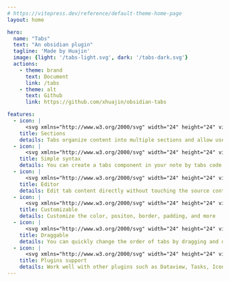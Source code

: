 ```yaml
---
# https://vitepress.dev/reference/default-theme-home-page
layout: home

hero:
  name: "Tabs"
  text: "An obsidian plugin"
  tagline: 'Made by Huajin'
  image: {light: '/tabs-light.svg', dark: '/tabs-dark.svg'}
  actions:
    - theme: brand
      text: Document
      link: /tabs
    - theme: alt
      text: Github
      link: https://github.com/xhuajin/obsidian-tabs

features:
  - icon: |
      <svg xmlns="http://www.w3.org/2000/svg" width="24" height="24" viewBox="0 0 24 24" fill="none" stroke="currentColor" stroke-width="2" stroke-linecap="round" stroke-linejoin="round" class="lucide lucide-layout-panel-top"><rect width="18" height="7" x="3" y="3" rx="1"/><rect width="7" height="7" x="3" y="14" rx="1"/><rect width="7" height="7" x="14" y="14" rx="1"/></svg>
    title: Sections
    details: Tabs organize content into multiple sections and allow users to navigate between them.
  - icon: |
      <svg xmlns="http://www.w3.org/2000/svg" width="24" height="24" viewBox="0 0 24 24" fill="none" stroke="currentColor" stroke-width="2" stroke-linecap="round" stroke-linejoin="round" class="lucide lucide-code-xml"><path d="m18 16 4-4-4-4"/><path d="m6 8-4 4 4 4"/><path d="m14.5 4-5 16"/></svg>
    title: Simple syntax
    details: You can create a tabs component in your note by tabs code block.
  - icon: |
      <svg xmlns="http://www.w3.org/2000/svg" width="24" height="24" viewBox="0 0 24 24" fill="none" stroke="currentColor" stroke-width="2" stroke-linecap="round" stroke-linejoin="round" class="lucide lucide-pencil"><path d="M21.174 6.812a1 1 0 0 0-3.986-3.987L3.842 16.174a2 2 0 0 0-.5.83l-1.321 4.352a.5.5 0 0 0 .623.622l4.353-1.32a2 2 0 0 0 .83-.497z"/><path d="m15 5 4 4"/></svg>
    title: Editor
    details: Edit tab content directly without touching the source content in code block.
  - icon: |
      <svg xmlns="http://www.w3.org/2000/svg" width="24" height="24" viewBox="0 0 24 24" fill="none" stroke="currentColor" stroke-width="2" stroke-linecap="round" stroke-linejoin="round" class="lucide lucide-palette"><circle cx="13.5" cy="6.5" r=".5" fill="currentColor"/><circle cx="17.5" cy="10.5" r=".5" fill="currentColor"/><circle cx="8.5" cy="7.5" r=".5" fill="currentColor"/><circle cx="6.5" cy="12.5" r=".5" fill="currentColor"/><path d="M12 2C6.5 2 2 6.5 2 12s4.5 10 10 10c.926 0 1.648-.746 1.648-1.688 0-.437-.18-.835-.437-1.125-.29-.289-.438-.652-.438-1.125a1.64 1.64 0 0 1 1.668-1.668h1.996c3.051 0 5.555-2.503 5.555-5.554C21.965 6.012 17.461 2 12 2z"/></svg>
    title: Customizable
    details: Customize the color, positon, border, padding, and more
  - icon: |
      <svg xmlns="http://www.w3.org/2000/svg" width="24" height="24" viewBox="0 0 24 24" fill="none" stroke="currentColor" stroke-width="2" stroke-linecap="round" stroke-linejoin="round" class="lucide lucide-grab"><path d="M18 11.5V9a2 2 0 0 0-2-2a2 2 0 0 0-2 2v1.4"/><path d="M14 10V8a2 2 0 0 0-2-2a2 2 0 0 0-2 2v2"/><path d="M10 9.9V9a2 2 0 0 0-2-2a2 2 0 0 0-2 2v5"/><path d="M6 14a2 2 0 0 0-2-2a2 2 0 0 0-2 2"/><path d="M18 11a2 2 0 1 1 4 0v3a8 8 0 0 1-8 8h-4a8 8 0 0 1-8-8 2 2 0 1 1 4 0"/></svg>
    title: Draggable
    details: You can quickly change the order of tabs by dragging and dropping.
  - icon: |
      <svg xmlns="http://www.w3.org/2000/svg" width="24" height="24" viewBox="0 0 24 24" fill="none" stroke="currentColor" stroke-width="2" stroke-linecap="round" stroke-linejoin="round" class="lucide lucide-blocks"><rect width="7" height="7" x="14" y="3" rx="1"/><path d="M10 21V8a1 1 0 0 0-1-1H4a1 1 0 0 0-1 1v12a1 1 0 0 0 1 1h12a1 1 0 0 0 1-1v-5a1 1 0 0 0-1-1H3"/></svg>
    title: Plugins support
    details: Work well with other plugins such as Dataview, Tasks, Icon Shortcodes, etc.
---
```


<script setup>
import TabsComponent from './.vitepress/components/TabsComponent.vue'
</script>

<TabsComponent 
  :tabsTitle="['Lorem ipsum', 'Donec aliquam', 'Donec sodales']"
  :tabsContents= "['Lorem ipsum dolor sit amet, consectetur adipiscing elit, sed do eiusmod tempor incididunt ut labore et dolore magna aliqua. Ut enim ad minim veniam, quis nostrud exercitation ullamco laboris nisi ut aliquip ex ea commodo consequat. Duis aute irure dolor in reprehenderit in voluptate velit esse cillum dolore eu fugiat nulla pariatur. Excepteur sint occaecat cupidatat non proident, sunt in culpa qui officia deserunt mollit anim id est laborum.', 'Donec aliquam viverra dui, non imperdiet mauris blandit vitae. Nunc et leo mollis, tempor lorem non, placerat purus. Nullam venenatis eros a dolor pretium, at bibendum enim ultrices. Pellentesque a tellus vitae nibh commodo faucibus. Sed sed purus a purus lobortis dapibus in vehicula ex. Nam tempor turpis at est condimentum eleifend eget in magna. Vestibulum at justo felis. Sed porta sodales ex. Vestibulum aliquet tellus nec est mattis placerat.', 'Donec sodales massa vel ligula rutrum molestie. Lorem ipsum dolor sit amet, consectetur adipiscing elit. Pellentesque nec volutpat urna. Duis at dolor eu odio porttitor accumsan. Cras quis rhoncus magna. Nulla sed consectetur nunc. Duis et posuere mauris. Donec tempor ante sit amet dapibus maximus. Pellentesque venenatis, nisl in hendrerit volutpat, urna enim sollicitudin ligula, a mollis mauris ex vel sapien. Suspendisse pulvinar tincidunt sem, ut commodo lorem viverra ac.']"
/>
